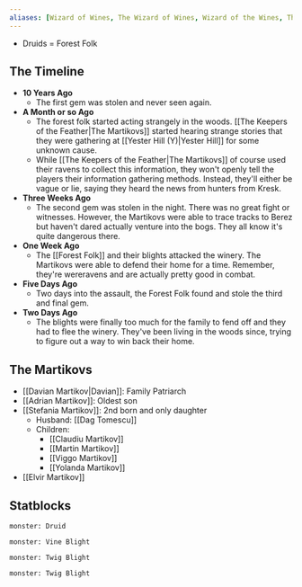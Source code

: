 ```yaml
---
aliases: [Wizard of Wines, The Wizard of Wines, Wizard of the Wines, The Winery, Winary, WoW]
---
```


- Druids = Forest Folk

## The Timeline
- **10 Years Ago**
    - The first gem was stolen and never seen again.
- **A Month or so Ago**
    - The forest folk started acting strangely in the woods. [[The Keepers of the Feather|The Martikovs]] started hearing strange stories that they were gathering at [[Yester Hill (Y)|Yester Hill]] for some unknown cause.
    - While [[The Keepers of the Feather|The Martikovs]] of course used their ravens to collect this information, they won't openly tell the players their information gathering methods. Instead, they'll either be vague or lie, saying they heard the news from hunters from Kresk.
- **Three Weeks Ago**
    - The second gem was stolen in the night. There was no great fight or witnesses. However, the Martikovs were able to trace tracks to Berez but haven't dared actually venture into the bogs. They all know it's quite dangerous there.
- **One Week Ago**
    - The [[Forest Folk]] and their blights attacked the winery. The Martikovs were able to defend their home for a time. Remember, they're wereravens and are actually pretty good in combat.
- **Five Days Ago**
    - Two days into the assault, the Forest Folk found and stole the third and final gem.
- **Two Days Ago**
    - The blights were finally too much for the family to fend off and they had to flee the winery. They've been living in the woods since, trying to figure out a way to win back their home.

## The Martikovs
- [[Davian Martikov|Davian]]: Family Patriarch
- [[Adrian Martikov]]: Oldest son
- [[Stefania Martikov]]: 2nd born and only daughter
	- Husband: [[Dag Tomescu]]
	 - Children:
		 - [[Claudiu Martikov]]
		 - [[Martin Martikov]]
		 - [[Viggo Martikov]]
		 - [[Yolanda Martikov]]
- [[Elvir Martikov]]

## Statblocks

```statblock
monster: Druid
```
```statblock
monster: Vine Blight
```

```statblock
monster: Twig Blight
```

```statblock
monster: Twig Blight
```


```dataviewjs
```